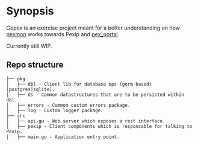 Synopsis
========

Gopex is an exercise project meant for a better understanding on how [pexmon](https://github.com/mariusmagureanu/pexmon/src/master/) works towards Pexip and [pex_portal](https://github.com/mariusmagureanu/pex_portal/src/master/).

Currently still WIP.

Repo structure
--------------

```
├── pkg
│   ├── dbl - Client lib for database ops (gorm based) [postgres|sqlite].
│   ├── ds - Common datastructures that are to be persisted within dbl.
│   ├── errors - Common custom errors package.
│   ├── log - Custom logger package.
├── src
│   ├── api-gw - Web server which exposes a rest interface.
│   ├── pexip - Client components which is responsable for talking to Pexip.
│   ├── main.go - Application entry point.

```
